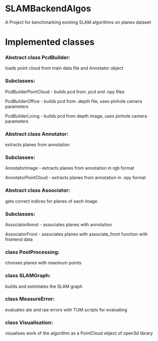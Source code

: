 # SLAMBackendAlgos

A Project for benchmarking existing SLAM algorithms on planes dataset

# Implemented classes
### Abstract class PcdBuilder:
loads point cloud from main data file and Annotator object

### Subclasses:

PcdBuilderPointCloud  - builds pcd from .pcd and .npy files

PcdBuilderOffice - builds pcd from .depth file, uses pinhole camera parameters

PcdBuilderLiving - builds pcd from depth image, uses pinhole camera parameters

### Abstract class Annotator: 
extracts planes from annotation

### Subclasses:

AnnotatorImage - extracts planes from annotation in rgb format

AnnotatorPointCloud - extracts planes from annotation in .npy format

### Abstract class Associator: 
gets correct indices for planes of each image

### Subclasses:


AssociatorAnnot - associates planes with annotation 

AssociatorFront - associates planes with associate_front function with frontend data  

### class PostProcessing:
chooses planes with maximum points

### class SLAMGraph:
builds and estimtates the SLAM graph

### class MeasureError:
evaluates ate and rpe errors with TUM scripts for evaluating

### class Visualisation:
visualises work of the algorithm as a PointCloud object of open3d library



